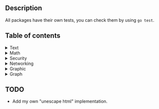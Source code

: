 ## Description

All packages have their own tests, you can check them by using `go test`.

## Table of contents

<details>
<summary>Text</summary>

+ [Check Palindrome](https://github.com/Dmitriy-Vas/List-Of-Solutions/blob/master/Go/Dmitriy-Vas/Check%20Palindrome/palindrome.go)
+ [Count Words](https://github.com/Dmitriy-Vas/List-Of-Solutions/blob/master/Go/Dmitriy-Vas/Count%20Words/countwords.go)
+ [Count Vowels](https://github.com/Dmitriy-Vas/List-Of-Solutions/blob/master/Go/Dmitriy-Vas/Count%20Vowels/vowels.go)
+ [Reverse String](https://github.com/Dmitriy-Vas/List-Of-Solutions/blob/master/Go/Dmitriy-Vas/Reverse%20String/reverse.go)
+ [Fizz Buzz](https://github.com/Dmitriy-Vas/List-Of-Solutions/blob/master/Go/Dmitriy-Vas/Fizz%20Buzz/fizzbuzz.go)
+ [Capitalize String](https://github.com/Dmitriy-Vas/List-Of-Solutions/blob/master/Go/Dmitriy-Vas/Capitalize%20String/capitalize.go)
+ Pluralize String
+ [Escape/Unescape HTML](https://github.com/Dmitriy-Vas/List-Of-Solutions/blob/master/Go/Dmitriy-Vas/Escape%20%26%20Unescape%20HTML/escape.go)
+ [Pad String](https://github.com/Dmitriy-Vas/List-Of-Solutions/blob/master/Go/Dmitriy-Vas/Pad%20String/pad.go)
+ [Check Anagram](https://github.com/Dmitriy-Vas/List-Of-Solutions/blob/master/Go/Dmitriy-Vas/Check%20Anagram/anagram.go)
+ Case Transition
+ [Truncate String](https://github.com/Dmitriy-Vas/List-Of-Solutions/blob/master/Go/Dmitriy-Vas/Truncate%20String/truncate.go)
+ [Levenshtein Distance](https://github.com/Dmitriy-Vas/List-Of-Solutions/blob/master/Go/Dmitriy-Vas/Levenshtein%20Distance/lev.go)

</details>
<details>
<summary>Math</summary>

+ Prime Numbers
+ Factorial
+ Average Numbers
+ Common Divisor
+ Digitize
+ Calculator
+ Luhn's Algorithm
+ Midpoint
+ Collatz Conjecture
+ Get Pi
+ Get e
+ Progression
+ Fibonacci Sequence
+ Degrees to Radians
+ Binomial Coefficient

</details>
<details>
<summary>Security</summary>

+ MD5/SHA-256 Algorithm
+ Caesar/Vigenere/Vernam Ciphers
+ RSA Cipher
+ Password Manager

</details>
<details>
<summary>Networking</summary>

+ [IP Lookup](https://github.com/Dmitriy-Vas/List-Of-Solutions/blob/master/Go/Dmitriy-Vas/IP%20Lookup/lookup.go)
+ Site Uptime
+ Web Server
+ Port Scanner
+ Packet Sniffer
+ FTP
+ Send Email

</details>
<details>
<summary>Graphic</summary>

+ Grayscale Image
+ Watermark Image
+ Hough Transform
+ Captcha Generator

</details>
<details>
<summary>Graph</summary>

+ Closest Pair of Points
+ Lines Intersection
+ Line and Plane Intersection
+ Draw Sphere
+ Triangle Overlap

</details>

## TODO
+ Add my own "unescape html" implementation.
